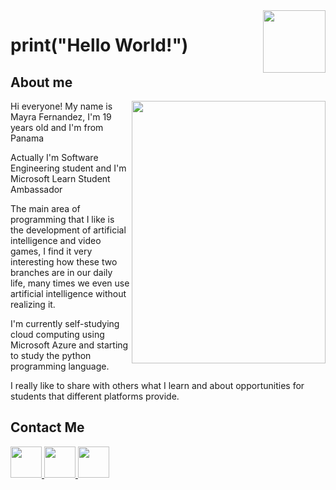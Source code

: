 <img src="https://user-images.githubusercontent.com/79926594/149069804-ae868b10-6d5f-45ab-b3d0-7ba95b12d894.gif" width="100" height="100" align="right" />




# print("Hello World!")


## About me

<p> 
<img src="https://github.com/Sardinita/May/blob/main/SVG/WhatsApp%20Image%202022-01-08%20at%2011.21.37%20AM.jpeg" width="310" height="420" align="right">Hi everyone! My name is Mayra Fernandez, I'm 19 years old and I'm from Panama


Actually I'm Software Engineering student and I'm Microsoft Learn Student Ambassador
  
The main area of programming that I like is the development of artificial intelligence and video games, I find it very interesting how these two branches are in our daily life, many times we even use artificial intelligence without realizing it.

 I'm currently self-studying cloud computing using Microsoft Azure and starting to study the python programming language.

I really like to share with others what I learn and about opportunities for students that different platforms provide.
</p>




## Contact Me

<a href="https://www.linkedin.com/in/mayyy/"><img src = "https://github.com/Sardinita/May/blob/main/SVG/Link.svg" width="50" height="50" /> </a>
<a href="https://www.instagram.com/mayy.404/"> <img src = "https://user-images.githubusercontent.com/79926594/182289435-57735dcb-5519-4ec7-ad26-9f6adf539412.png" width="50" height="50" /> </a> 
<a href="mailto:mayra.fernandez@studentambassador.com"> <img src = "https://github.com/Sardinita/May/blob/main/SVG/correo.svg" width="50" height="50" /> 



